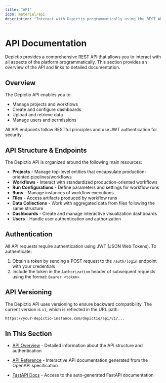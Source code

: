 ```yaml
---
title: "API"
icon: material/api
description: "Interact with Depictio programmatically using the REST API."
---
```


# API Documentation

Depictio provides a comprehensive REST API that allows you to interact with all aspects of the platform programmatically. This section provides an overview of the API and links to detailed documentation.

## Overview

The Depictio API enables you to:

- Manage projects and workflows
- Create and configure dashboards
- Upload and retrieve data
- Manage users and permissions

All API endpoints follow RESTful principles and use JWT authentication for security.

## API Structure & Endpoints

The Depictio API is organized around the following main resources:

- **Projects** - Manage top-level entities that encapsulate production-oriented pipelines/workflows
- **Workflows** - Interact with standardized production-oriented workflows
- **Run Configurations** - Define parameters and settings for workflow runs
- **Runs** - Manage instances of workflow executions
- **Files** - Access artifacts produced by workflow runs
- **Data Collections** - Work with aggregated data from files following the same structure
- **Dashboards** - Create and manage interactive visualization dashboards
- **Users** - Handle user authentication and authorization

## Authentication

All API requests require authentication using JWT (JSON Web Tokens). To authenticate:

1. Obtain a token by sending a POST request to the `/auth/login` endpoint with your credentials
2. Include the token in the `Authorization` header of subsequent requests using the format: `Bearer <token>`

## API Versioning

The Depictio API uses versioning to ensure backward compatibility. The current version is `v1`, which is reflected in the URL path:

```bash
https://your-depictio-instance.com/depictio/api/v1/...
```

## In This Section

- [API Overview](overview.md) - Detailed information about the API structure and authentication
<!-- - [Endpoints](endpoints.md) - Summary of available API endpoints and their functionality -->
- [API Reference](reference.md) - Interactive API documentation generated from the OpenAPI specification
<!-- - [Integration](api_docs_integration.md) - Guide for integrating with the Depictio API -->
- [FastAPI Docs](fastapi_docs.md) - Access to the auto-generated FastAPI documentation

<!-- ## Key Concepts

- **Authentication** - All requests require a JWT token obtained from the `/auth/token` endpoint
- **Versioning** - The API uses versioning (current: v1) to ensure backward compatibility
- **Resources** - The API is organized around resources like Projects, Workflows, and Dashboards
- **JSON Format** - All requests and responses use JSON format (except file uploads/downloads)

Explore the detailed documentation to learn how to leverage the Depictio API for your specific needs. -->
